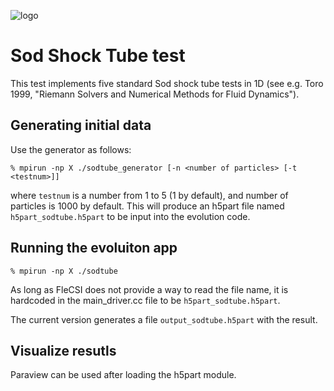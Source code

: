 ![logo](doc/flecsph_logo_bg.png)

# Sod Shock Tube test

This test implements five standard Sod shock tube tests in 1D 
(see e.g. Toro 1999, "Riemann Solvers and Numerical Methods for Fluid Dynamics"). 

## Generating initial data 
Use the generator as follows: 

    % mpirun -np X ./sodtube_generator [-n <number of particles> [-t <testnum>]]

where `testnum` is a number from 1 to 5 (1 by default), and number of particles
is 1000 by default. 
This will produce an h5part file named `h5part_sodtube.h5part` to be input into 
the evolution code. 

## Running the evoluiton app 

    % mpirun -np X ./sodtube 

As long as FleCSI does not provide a way to read the file name, it is hardcoded 
in the main_driver.cc file to be `h5part_sodtube.h5part`. 

The current version generates a file `output_sodtube.h5part` with the result. 

## Visualize resutls

Paraview can be used after loading the h5part module. 
